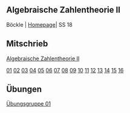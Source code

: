 ## Algebraische Zahlentheorie II
Böckle | [Homepage](http://typo.iwr.uni-heidelberg.de/groups/arith-geom/home/members/gebhard-boeckle/algebraische-zahlentheorie-2/)| SS 18

## Mitschrieb
[Algebraische Zahlentheorie II](https://github.com/tholzschuh/uni-files/raw/master/ant2/ant2.pdf)

[01](https://github.com/tholzschuh/uni-files/raw/master/ant2/lec-01.pdf)     [02](https://github.com/tholzschuh/uni-files/raw/master/ant2/lec-02.pdf)     [03](https://github.com/tholzschuh/uni-files/raw/master/ant2/lec-03.pdf)     [04](https://github.com/tholzschuh/uni-files/raw/master/ant2/lec-04.pdf)     [05](https://github.com/tholzschuh/uni-files/raw/master/ant2/lec-05.pdf)     [06](https://github.com/tholzschuh/uni-files/raw/master/ant2/lec-06.pdf)     [07](https://github.com/tholzschuh/uni-files/raw/master/ant2/lec-07.pdf)     [08](https://github.com/tholzschuh/uni-files/raw/master/ant2/lec-08.pdf)     [09](https://github.com/tholzschuh/uni-files/raw/master/ant2/lec-09.pdf)     [10](https://github.com/tholzschuh/uni-files/raw/master/ant2/lec-10.pdf)     [11](https://github.com/tholzschuh/uni-files/raw/master/ant2/lec-11.pdf)     [12](https://github.com/tholzschuh/uni-files/raw/master/ant2/lec-12.pdf)     [13](https://github.com/tholzschuh/uni-files/raw/master/ant2/lec-13.pdf)     [14](https://github.com/tholzschuh/uni-files/raw/master/ant2/lec-14.pdf)     [15](https://github.com/tholzschuh/uni-files/raw/master/ant2/lec-15.pdf)     [16](https://github.com/tholzschuh/uni-files/raw/master/ant2/lec-16.pdf)


## Übungen
[Übungsgruppe 01](https://github.com/tholzschuh/uni-files/raw/master/ant2/ant2-ex01.pdf)
